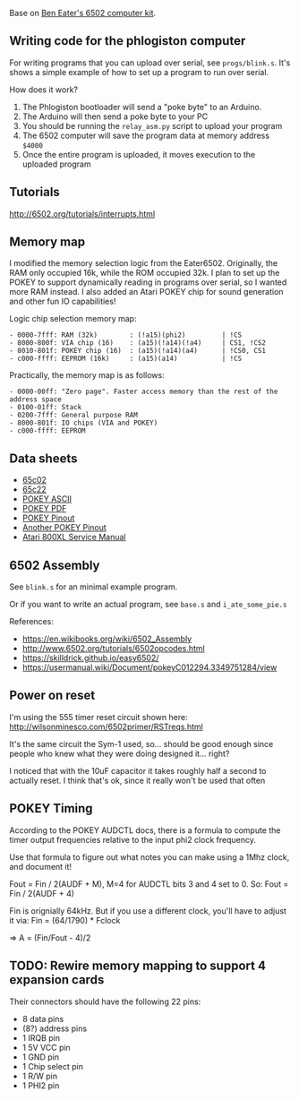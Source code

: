 Base on [Ben Eater's 6502 computer kit](https://eater.net/6502).

## Writing code for the phlogiston computer
For writing programs that you can upload over serial, see `progs/blink.s`.
It's shows a simple example of how to set up a program to run over serial.

How does it work?
1. The Phlogiston bootloader will send a "poke byte" to an Arduino.
2. The Arduino will then send a poke byte to your PC
3. You should be running the `relay_asm.py` script to upload your program
4. The 6502 computer will save the program data at memory address `$4000` 
5. Once the entire program is uploaded, it moves execution to the uploaded program
## Tutorials
http://6502.org/tutorials/interrupts.html
## Memory map

I modified the memory selection logic from the Eater6502.
Originally, the RAM only occupied 16k, while the ROM occupied 32k.
I plan to set up the POKEY to support dynamically reading in programs over serial, so I wanted more RAM instead.
I also added an Atari POKEY chip for sound generation and other fun IO capabilities!

Logic chip selection memory map:
```
- 0000-7fff: RAM (32k)        : (!a15)(phi2)         | !CS 
- 8000-800f: VIA chip (16)    : (a15)(!a14)(!a4)     | CS1, !CS2
- 8010-801f: POKEY chip (16)  : (a15)(!a14)(a4)      | !CS0, CS1
- c000-ffff: EEPROM (16k)     : (a15)(a14)           | !CS
```

Practically, the memory map is as follows:
```
- 0000-00ff: "Zero page". Faster access memory than the rest of the address space
- 0100-01ff: Stack
- 0200-7fff: General purpose RAM
- 8000-801f: IO chips (VIA and POKEY)
- c000-ffff: EEPROM
```

## Data sheets
- [65c02](https://eater.net/datasheets/w65c02s.pdf)
- [65c22](https://eater.net/datasheets/w65c22.pdf)
- [POKEY ASCII](http://krap.pl/mirrorz/atari/homepage.ntlworld.com/kryten_droid/Atari/800XL/atari_hw/pokey.htm)
- [POKEY PDF](http://visual6502.org/images/C012294_Pokey/pokey.pdf)
- [POKEY Pinout](https://user.xmission.com/~trevin/atari/pokey_pinout.html)
- [Another POKEY Pinout](https://console5.com/techwiki/index.php?title=POKEY&mobileaction=toggle_view_desktop)
- [Atari 800XL Service Manual](https://archive.org/details/Atari800XLServiceManual/page/n37/mode/2up)
## 6502 Assembly
See `blink.s` for an minimal example program.

Or if you want to write an actual program, see `base.s` and `i_ate_some_pie.s`

References:
- https://en.wikibooks.org/wiki/6502_Assembly
- http://www.6502.org/tutorials/6502opcodes.html
- https://skilldrick.github.io/easy6502/
- https://usermanual.wiki/Document/pokeyC012294.3349751284/view
## Power on reset
I'm using the 555 timer reset circuit shown here: http://wilsonminesco.com/6502primer/RSTreqs.html

It's the same circuit the Sym-1 used, so... should be good enough since people who knew what they were doing designed it... right?

I noticed that with the 10uF capacitor it takes roughly half a second to actually reset. I think that's ok, since it really won't be used that often
## POKEY Timing
According to the POKEY AUDCTL docs, there is a formula to compute the timer
output frequencies relative to the input phi2 clock frequency.

Use that formula to figure out what notes you can make using a 1Mhz clock, and document it!

Fout = Fin / 2(AUDF + M), M=4 for AUDCTL bits 3 and 4 set to 0. So:
Fout = Fin / 2(AUDF + 4)

Fin is orignially 64kHz. But if you use a different clock, you'll have to adjust it via:
Fin = (64/1790) * Fclock

=> A = (Fin/Fout - 4)/2
## TODO: Rewire memory mapping to support 4 expansion cards
Their connectors should have the following 22 pins:
- 8 data pins
- (8?) address pins
- 1 IRQB pin
- 1 5V VCC pin
- 1 GND pin
- 1 Chip select pin
- 1 R/W pin
- 1 PHI2 pin
